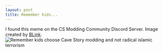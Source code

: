 ```yaml
---
layout: post
title: Remember kids...
---
```


I found this meme on the CS Modding Community Discord Server. Image created by [BLink](https://www.cavestory.org/forums/members/blink.3993).
![Remember kids choose Cave Story modding and not radical islamic terrorism](https://cdn.discordapp.com/attachments/313874280142077972/371333326721646594/choose_CS_modding.jpg)
